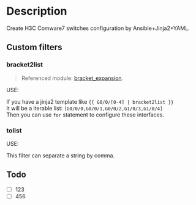 # Description

Create H3C Comware7 switches configuration by Ansible+Jinja2+YAML.

## Custom filters

### bracket2list

> Referenced module: [bracket_expansion](https://pypi.org/project/bracket-expansion/).

USE:

If you have a jinja2 template like `{{ G0/0/[0-4] | bracket2list }}`  
It will be a iterable list: `[G0/0/0,G0/0/1,G0/0/2,G1/0/3,G1/0/4]`  
Then you can use `for` statement to configure these interfaces.

### tolist

USE:

This filter can separate a string by comma.

## Todo

- [ ] 123
- [ ] 456
